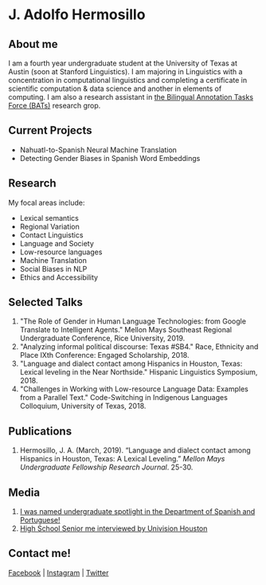 
# J. Adolfo Hermosillo 
## About me
I am a fourth year undergraduate student at the University of Texas at Austin (soon at Stanford Linguistics). I am majoring in Linguistics with a concentration in computational linguistics and completing a certificate in scientific computation & data science and another in elements of computing. I am also a research assistant in [the Bilingual Annotation Tasks Force (BATs)](https://sites.utexas.edu/bats/) research grop. 

## Current Projects 
- Nahuatl-to-Spanish Neural Machine Translation
- Detecting Gender Biases in Spanish Word Embeddings

## Research 
My focal areas include: 
- Lexical semantics
- Regional Variation
- Contact Linguistics
- Language and Society
- Low-resource languages 
- Machine Translation
- Social Biases in NLP 
- Ethics and Accessibility


## Selected Talks
1. "The Role of Gender in Human Language Technologies: from Google Translate to Intelligent Agents." Mellon Mays Southeast Regional Undergraduate Conference, Rice University, 2019.
2. "Analyzing informal political discourse: Texas #SB4." Race, Ethnicity and Place IXth Conference: Engaged Scholarship, 2018.
3. "Language and dialect contact among Hispanics in Houston, Texas: Lexical leveling in the Near Northside." Hispanic Linguistics Symposium, 2018.
4. "Challenges in Working with Low-resource Language Data: Examples from a Parallel Text." Code-Switching in Indigenous Languages Colloquium, University of Texas, 2018.

## Publications
1. Hermosillo, J. A. (March, 2019). “Language and dialect contact among Hispanics in Houston, Texas: A Lexical Leveling.” _Mellon Mays Undergraduate Fellowship Research Journal_. 25-30. 

## Media
1.  [I was named undergraduate spotlight in the Department of Spanish and Portuguese!](https://liberalarts.utexas.edu/spanish/news/undergraduate-spotlight-jesus-adolfo-hermosillo) 
2. [High School Senior me interviewed by Univision Houston](https://www.univision.com/local/houston-kxln/noticias/educacion/jesus-hermosillo-ejemplo-de-perseverancia-video)


## Contact me!
[Facebook](https://www.facebook.com/jesus.hermosillorodriguez) | [Instagram](http://instagram.com/hermosillo_17) | [Twitter](https://twitter.com/hermosillo_17)
